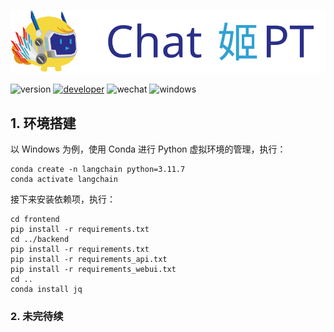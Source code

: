![](img/ChatJiPT-logo.svg)

![version](https://img.shields.io/badge/version-0%2E1-yellow?style=flat-square) [![developer](https://img.shields.io/badge/developer-zhw-blue?style=flat-square)](https://github.com/NCC79601) ![wechat](https://img.shields.io/badge/WeChat-v3%2E9%2E9%2E27-g?style=flat-square&logo=wechat) ![windows](https://img.shields.io/badge/Windows-10%20%2F%2011-blue?style=flat-square&logo=windows)

## 1. 环境搭建

以 Windows 为例，使用 Conda 进行 Python 虚拟环境的管理，执行：

```shell
conda create -n langchain python=3.11.7
conda activate langchain
```

接下来安装依赖项，执行：

```shell
cd frontend
pip install -r requirements.txt
cd ../backend
pip install -r requirements.txt 
pip install -r requirements_api.txt
pip install -r requirements_webui.txt  
cd ..
conda install jq
```

### 2. 未完待续